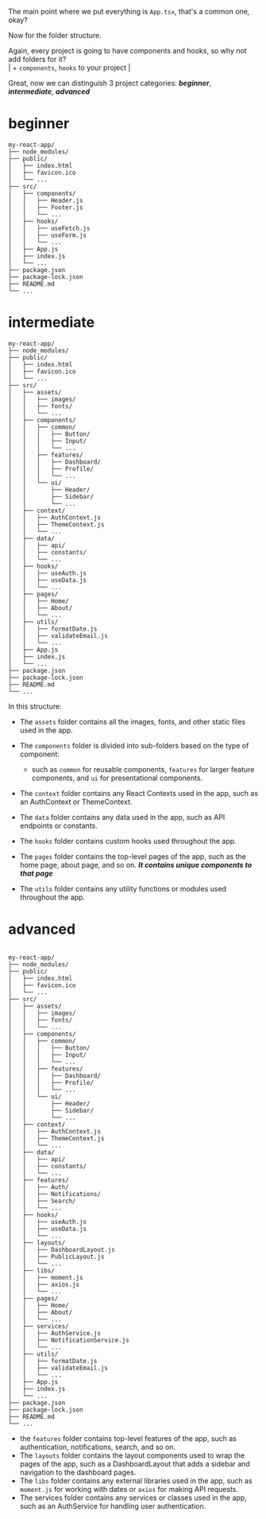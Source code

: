 The main point where we put everything is `App.tsx`, that's a common one, okay?

Now for the folder structure.  

Again, every project is going to have components and hooks, so why not add folders for it?  
| + `components`, `hooks` to your project |

Great, now we can distinguish 3 project categories: **_beginner_**, **_intermediate_**, **_advanced_**

# beginner

```
my-react-app/
├── node_modules/
├── public/
│   ├── index.html
│   ├── favicon.ico
│   └── ...
├── src/
│   ├── components/
│   │   ├── Header.js
│   │   ├── Footer.js
│   │   └── ...
│   ├── hooks/
│   │   ├── useFetch.js
│   │   ├── useForm.js
│   │   └── ...
│   ├── App.js
│   ├── index.js
│   └── ...
├── package.json
├── package-lock.json
├── README.md
└── ...
```

# intermediate
```
my-react-app/
├── node_modules/
├── public/
│   ├── index.html
│   ├── favicon.ico
│   └── ...
├── src/
│   ├── assets/
│   │   ├── images/
│   │   ├── fonts/
│   │   └── ...
│   ├── components/
│   │   ├── common/
│   │   │   ├── Button/
│   │   │   ├── Input/
│   │   │   └── ...
│   │   ├── features/
│   │   │   ├── Dashboard/
│   │   │   ├── Profile/
│   │   │   └── ...
│   │   └── ui/
│   │       ├── Header/
│   │       ├── Sidebar/
│   │       └── ...
│   ├── context/
│   │   ├── AuthContext.js
│   │   ├── ThemeContext.js
│   │   └── ...
│   ├── data/
│   │   ├── api/
│   │   ├── constants/
│   │   └── ...
│   ├── hooks/
│   │   ├── useAuth.js
│   │   ├── useData.js
│   │   └── ...
│   ├── pages/
│   │   ├── Home/
│   │   ├── About/
│   │   └── ...
│   ├── utils/
│   │   ├── formatDate.js
│   │   ├── validateEmail.js
│   │   └── ...
│   ├── App.js
│   ├── index.js
│   └── ...
├── package.json
├── package-lock.json
├── README.md
└── ...
```
In this structure:
- The `assets` folder contains all the images, fonts, and other static files used in the app.   
- The `components` folder is divided into sub-folders based on the type of component:
  - such as `common` for reusable components, `features` for larger feature components, and `ui` for presentational components.

- The `context` folder contains any React Contexts used in the app, such as an AuthContext or ThemeContext.
- The `data` folder contains any data used in the app, such as API endpoints or constants. 
- The `hooks` folder contains custom hooks used throughout the app.
- The `pages` folder contains the top-level pages of the app, such as the home page, about page, and so on. **_It contains unique components to that page_**
- The `utils` folder contains any utility functions or modules used throughout the app.

# advanced

```

my-react-app/
├── node_modules/
├── public/
│   ├── index.html
│   ├── favicon.ico
│   └── ...
├── src/
│   ├── assets/
│   │   ├── images/
│   │   ├── fonts/
│   │   └── ...
│   ├── components/
│   │   ├── common/
│   │   │   ├── Button/
│   │   │   ├── Input/
│   │   │   └── ...
│   │   ├── features/
│   │   │   ├── Dashboard/
│   │   │   ├── Profile/
│   │   │   └── ...
│   │   └── ui/
│   │       ├── Header/
│   │       ├── Sidebar/
│   │       └── ...
│   ├── context/
│   │   ├── AuthContext.js
│   │   ├── ThemeContext.js
│   │   └── ...
│   ├── data/
│   │   ├── api/
│   │   ├── constants/
│   │   └── ...
│   ├── features/
│   │   ├── Auth/
│   │   ├── Notifications/
│   │   ├── Search/
│   │   └── ...
│   ├── hooks/
│   │   ├── useAuth.js
│   │   ├── useData.js
│   │   └── ...
│   ├── layouts/
│   │   ├── DashboardLayout.js
│   │   ├── PublicLayout.js
│   │   └── ...
│   ├── libs/
│   │   ├── moment.js
│   │   ├── axios.js
│   │   └── ...
│   ├── pages/
│   │   ├── Home/
│   │   ├── About/
│   │   └── ...
│   ├── services/
│   │   ├── AuthService.js
│   │   ├── NotificationService.js
│   │   └── ...
│   ├── utils/
│   │   ├── formatDate.js
│   │   ├── validateEmail.js
│   │   └── ...
│   ├── App.js
│   ├── index.js
│   └── ...
├── package.json
├── package-lock.json
├── README.md
└── ...
```
- the `features` folder contains top-level features of the app, such as authentication, notifications, search, and so on.
-  The `layouts` folder contains the layout components used to wrap the pages of the app, such as a DashboardLayout that adds a sidebar and navigation to the dashboard pages.
-  The `libs` folder contains any external libraries used in the app, such as `moment.js` for working with dates or `axios` for making API requests.
-  The services folder contains any services or classes used in the app, such as an AuthService for handling user authentication.


